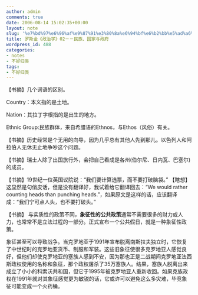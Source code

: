 ```yaml
---
author: admin
comments: true
date: 2006-08-14 15:02:35+00:00
layout: note
slug: '%e7%bd%97%e6%96%af%e9%87%91%e3%80%8a%e6%94%bf%e6%b2%bb%e5%ad%a6%e3%80%8b02%ef%bc%8d%ef%bc%8d%e6%b0%91%e6%97%8f%e3%80%81%e5%9b%bd%e5%ae%b6%e4%b8%8e%e6%94%bf%e5%ba%9c'
title: 罗斯金《政治学》02－－民族、国家与政府
wordpress_id: 488
categories:
- notes
- 不好归类
tags:
- 不好归类
---
```


【书摘】几个词语的区别。

Country：本义指的是土地。

Nation：其拉丁字根指的是出生的地方。

Ethnic Group:民族群体，来自希腊语的Ethnos，与Ethos（风俗）有关。

【书摘】历史经常是个无用的向导，因为几乎总有其他人先到那儿。以色列人和阿拉伯人无休无止地争吵这个问题。

【书摘】瑞士人除了出国旅行外，会把自己看成是各州(伯尔尼、日内瓦、巴塞尔)的成员。

【书摘】19世纪一位英国议院说：“我们要计算选票，而不要打破脑袋。”
【瞎想】这显然是句俏皮话，但是没有翻译好，我试着给它翻译回去：“We would rather counting heads than punching heads.”，如果原文是这样的话，应该翻译成：“我们宁可点人头，也不要打破头。”

【书摘】    与实质性的政策不同，**象征性的公共政策**通常不需要很多的财力或人力，也常常不是立法过程的一部分。正式宣布一个公共假日，就是一种象征性政策。

象征甚至可以导致战争。当克罗地亚于1991年宣布脱离南斯拉夫独立时，它恢复了中世纪时的克罗地亚货币、制服和军装。这些旧象征使很多克罗地亚人感觉良好，但他们却使克罗地亚的塞族人感到不安，因为那也正是二战期间克罗地亚法西斯政权使用的名称和象征，那个政权屠杀了35万塞族人。结果，塞族人脱离出来成立了小小的科索沃共和国，但它于1995年被克罗地亚人重新收回。如果克族政权在1991年就对其象征感觉更为敏锐的话，它或许可以避免这么多灾难，毕竞象征可能变成一个火药桶。
